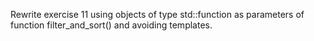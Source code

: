 Rewrite exercise 11 using objects of type std::function as parameters of function filter_and_sort() and avoiding templates.

